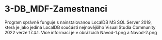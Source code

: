 # 3-DB_MDF-Zamestnanci
Program správně funguje s nainstalovanou LocalDB MS SQL Server 2019, která je jako jediná LocalDB součástí nejnovějšího Visual Studia Community 2022 verze 17.4.1. Více informací je v obrázcích Navod-1.png a Navod-2.png
